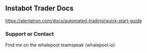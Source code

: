 ## Instabot Trader Docs

https://alertatron.com/docs/automated-trading/quick-start-guide

### Support or Contact

Find me on the whalepool teamspeak (whalepool.io)
